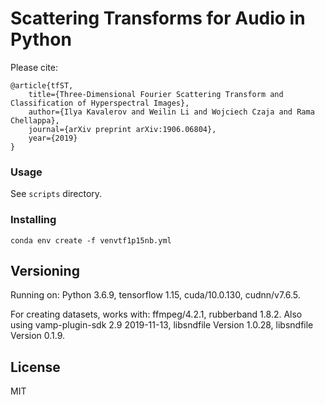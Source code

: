 # Scattering Transforms for Audio in Python

Please cite:

```
@article{tfST,
	title={Three-Dimensional Fourier Scattering Transform and Classification of Hyperspectral Images},
	author={Ilya Kavalerov and Weilin Li and Wojciech Czaja and Rama Chellappa},
	journal={arXiv preprint arXiv:1906.06804},
	year={2019}
}
```

### Usage

See `scripts` directory.

### Installing

`conda env create -f venvtf1p15nb.yml`

## Versioning

Running on: Python 3.6.9, tensorflow 1.15, cuda/10.0.130, cudnn/v7.6.5.

For creating datasets, works with: ffmpeg/4.2.1, rubberband 1.8.2.
Also using vamp-plugin-sdk 2.9 2019-11-13, libsndfile Version 1.0.28, libsndfile Version 0.1.9.

## License

MIT
